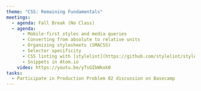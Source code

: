 ```yaml
---
theme: "CSS: Remaining Fundamentals"
meetings:
  - agenda: Fall Break (No Class)
  - agenda:
      - Mobile-first styles and media queries
      - Converting from absolute to relative units
      - Organizing stylesheets (SMACSS)
      - Selector specificity
      - CSS linting with [stylelint](https://github.com/stylelint/stylelint/blob/master/docs/user-guide/get-started.md); ITMD 361 [.stylelintrc](https://gist.github.com/profstolley/559aac5112928c7c24c628c6305b70b8#file-stylelintrc)
      - Snippets in Atom.io
    video: https://youtu.be/yTsGIbWkok0
tasks:
  - Participate in Production Problem 02 discussion on Basecamp
---
```

